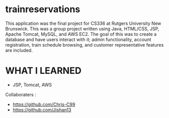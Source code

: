 # trainreservations
This application was the final project for CS336 at Rutgers University New Brunswick. This was a group project written using Java, HTML/CSS, JSP, Apache Tomcat, MySQL, and AWS EC2. The goal of this was to create a database and have users interact with it; admin functionality, account registration, train schedule browsing, and customer representative features are included.

# WHAT I LEARNED
- JSP, Tomcat, AWS

Collaboraters : 
  - https://github.com/Chris-C99
  - https://github.com/Jishan13

